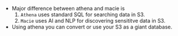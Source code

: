 * Major difference between athena and macie is
  1. `Athena` uses standard SQL for searching data in S3.
  2.  `Macie` uses AI and NLP for discovering sensititve data in S3.
* Using athena you can convert or use your S3 as a giant database.
